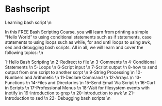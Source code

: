 # Bashscript
Learning bash script \n

In this FREE Bash Scripting Course, you will learn from printing a simple “Hello World” to using conditional statements such as if statements, case statements to using loops such as while, for and until loops to using awk, sed and debugging bash scripts. All in all, we will learn and cover the following topics: \n

1-Hello Bash Scripting \n
2-Redirect to file \n
3-Comments \n
4-Conditional Statements \n
5-Loops \n
6-Script input \n
7-Script output \n 
8-how to send output from one script to another scrpt \n
9-String Processing \n
10-Numbers and Arithmetic \n
11-Declare Command \n
12-Arrays \n
13-Functions \n
14-Files and Directories \n
15-Send Email Via Script \n
16-Curl in Scripts \n
17-Professional Menus \n
18-Wait for filesystem events with inotify \n
19-Introduction to grep \n
20-Introduction to awk \n
21-Introduction to sed \n
22- Debugging bash scripts \n